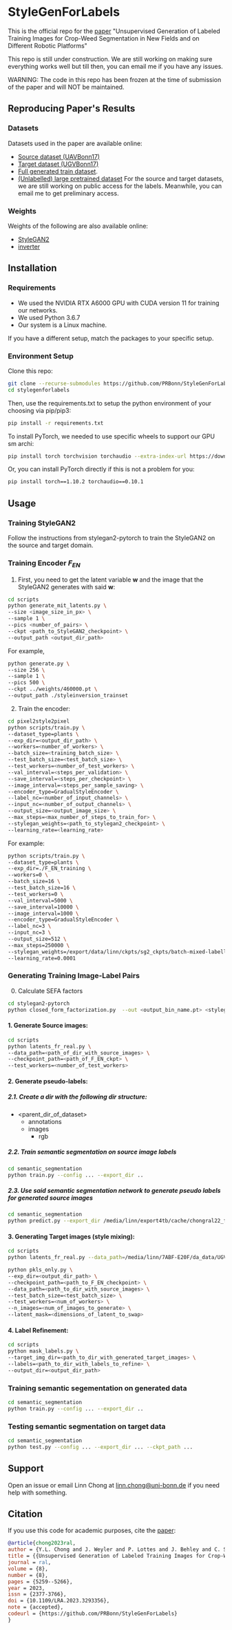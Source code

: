 # StyleGenForLabels

This is the official repo for the [paper](https://www.ipb.uni-bonn.de/wp-content/papercite-data/pdf/chong2023ral.pdf) "Unsupervised Generation of Labeled Training Images for Crop-Weed Segmentation in New Fields and on Different Robotic Platforms"

This repo is still under construction. We are still working on making sure everything works well but till then, you can email me if you have any issues.

<!-- TODO (Linn): maybe write a better description for those who do not read the paper -->
<!-- TODO (Linn): it would be cool to add shield badges but i dont think any are relevant rn -->
WARNING: The code in this repo has been frozen at the time of submission of the paper and will NOT be maintained.

## Reproducing Paper's Results
<!-- TODO -->
### Datasets
Datasets used in the paper are available online:
+ [Source dataset (UAVBonn17)]()
+ [Target dataset (UGVBonn17)]()
+ [Full generated train dataset](https://www.ipb.uni-bonn.de/html/projects/chong2023ral/generated_dataset.zip).
+ [(Unlabelled) large pretrained dataset]()
For the source and target datasets, we are still working on public access for the labels. Meanwhile, you can email me to get preliminary access.


### Weights
Weights of the following are also available online:
+ [StyleGAN2]()
+ [inverter]()


## Installation

### Requirements
+ We used the NVIDIA RTX A6000 GPU with CUDA version 11 for training our networks.
+ We used Python 3.6.7
+ Our system is a Linux machine. 

If you have a different setup, match the packages to your specific setup.

### Environment Setup
Clone this repo:
```sh
git clone --recurse-submodules https://github.com/PRBonn/StyleGenForLabels.git
cd stylegenforlabels
```
Then, use the requirements.txt to setup the python environment of your choosing via pip/pip3:
```sh
pip install -r requirements.txt
```
To install PyTorch, we needed to use specific wheels to support our GPU sm archi:
```sh
pip install torch torchvision torchaudio --extra-index-url https://download.pytorch.org/whl/cu113
```
Or, you can install PyTorch directly if this is not a problem for you:
```sh
pip install torch==1.10.2 torchaudio==0.10.1
```


## Usage
### Training StyleGAN2 
Follow the instructions from stylegan2-pytorch to train the StyleGAN2 on the source and target domain.

### Training Encoder $F_{EN}$
1. First, you need to get the latent variable **w** and the image that the StyleGAN2 generates with said **w**:
```sh
cd scripts
python generate_mit_latents.py \
--size <image_size_in_px> \
--sample 1 \
--pics <number_of_pairs> \
--ckpt <path_to_StyleGAN2_checkpoint> \
--output_path <output_dir_path>
```
For example,
```sh
python generate.py \
--size 256 \
--sample 1 \
--pics 500 \
--ckpt ../weights/460000.pt \
--output_path ./styleinversion_trainset
```

2. Train the encoder:
```sh
cd pixel2style2pixel
python scripts/train.py \ 
--dataset_type=plants \ 
--exp_dir=<output_dir_path> \
--workers=<number_of_workers> \
--batch_size=<training_batch_size> \
--test_batch_size=<test_batch_size> \
--test_workers=<number_of_test_workers> \
--val_interval=<steps_per_validation> \
--save_interval=<steps_per_checkpoint> \
--image_interval=<steps_per_sample_saving> \
--encoder_type=GradualStyleEncoder \
--label_nc=<number_of_input_channels> \
--input_nc=<number_of_output_channels> \
--output_size=<output_image_size> \
--max_steps=<max_number_of_steps_to_train_for> \
--stylegan_weights=<path_to_stylegan2_checkpoint> \
--learning_rate=<learning_rate>

```
For example:
```sh
python scripts/train.py \
--dataset_type=plants \
--exp_dir=./F_EN_training \
--workers=0 \
--batch_size=16 \
--test_batch_size=16 \
--test_workers=0 \
--val_interval=5000 \
--save_interval=10000 \
--image_interval=1000 \
--encoder_type=GradualStyleEncoder \
--label_nc=3 \
--input_nc=3 \
--output_size=512 \
--max_steps=250000 \
--stylegan_weights=/export/data/linn/ckpts/sg2_ckpts/batch-mixed-labelled/checkpts/460000.pt \
--learning_rate=0.0001
```

### Generating Training Image-Label Pairs
0. Calculate SEFA factors
```sh
cd stylegan2-pytorch
python closed_form_factorization.py  --out <output_bin_name.pt> <stylegan2_checkpoint>
```

#### 1. Generate Source images:
```sh
cd scripts
python latents_fr_real.py \
--data_path=<path_of_dir_with_source_images> \
--checkpoint_path=<path_of_F_EN_ckpt> \
--test_workers=<number_of_test_workers>
```

#### 2. Generate pseudo-labels:  

##### 2.1. Create a dir with the following dir structure:
  + <parent_dir_of_dataset>
    + annotations
    + images
      + rgb   

##### 2.2. Train semantic segmentation on source image labels   
```sh
cd semantic_segmentation
python train.py --config ... --export_dir ..
```

##### 2.3. Use said semantic segmentation network to generate pseudo labels for generated source images 
```sh
cd semantic_segmentation
python predict.py --export_dir /media/linn/export4tb/cache/chongral22_files/jan16_vm2/dataset/preds --config config/config_51.yaml --ckpt_path /media/linn/7ABF-E20F/jan/erfnet/version_13/checkpoints/UAVBonn_epoch=463_val_loss=0.1339.ckpt
```


#### 3. Generating Target images (style mixing):
```sh
cd scripts
python latents_fr_real.py --data_path=/media/linn/7ABF-E20F/da_data/UGV/labelled/Bonn_2017/train_only/images/rgb --checkpoint_path=/mnt/exp13/ckpts/psp_ckpts/running/en_pt_it460k/checkpoints/iteration_240000.pt --test_workers=0

python pkls_only.py \
--exp_dir=<output_dir_path> \
--checkpoint_path=<path_to_F_EN_checkpoint> \
--data_path=<path_to_dir_with_source_images> \
--test_batch_size=<test_batch_size> \
--test_workers=<num_of_workers> \
--n_images=<num_of_images_to_generate> \
--latent_mask=<dimensions_of_latent_to_swap>

```


#### 4. Label Refinement:
```sh
cd scripts
python mask_labels.py \
--target_img_dir=<path_to_dir_with_generated_target_images> \
--labels=<path_to_dir_with_labels_to_refine> \
--output_dir=<output_dir_path>
```


### Training semantic segementation on generated data
```sh
cd semantic_segmentation
python train.py --config ... --export_dir ..
```

### Testing semantic segmentation on target data

```sh
cd semantic_segmentation
python test.py --config ... --export_dir ... --ckpt_path ...
```

## Support
Open an issue or email Linn Chong at linn.chong@uni-bonn.de if you need help with something.


## Citation
If you use this code for academic purposes, cite the [paper](https://www.ipb.uni-bonn.de/wp-content/papercite-data/pdf/chong2023ral.pdf):
```bibtex
@article{chong2023ral,
author = {Y.L. Chong and J. Weyler and P. Lottes and J. Behley and C. Stachniss},
title = {{Unsupervised Generation of Labeled Training Images for Crop-Weed Segmentation in New Fields and on Different Robotic Platforms}},
journal = ral,
volume = {8},
number = {8},
pages = {5259--5266},
year = 2023,
issn = {2377-3766},
doi = {10.1109/LRA.2023.3293356},
note = {accepted},
codeurl = {https://github.com/PRBonn/StyleGenForLabels}
}
```

